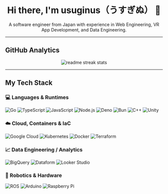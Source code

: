 <div align="center">
  <h1>Hi there, I'm usuginus（うすぎぬ） 👋</h1>
  <p>A software engineer from Japan with experience in Web Engineering, VR App Development, and Data Engineering.</p>
</div>

---

## **GitHub Analytics**

<div align="center">
  <img src="https://github-readme-streak-stats.herokuapp.com/?user=usuginus&theme=transparent&border_radius=10&starting_year=2020&card_width=600" alt="readme streak stats" />
</div>

---

## **My Tech Stack**

<div align="left">

  <h3>💻 Languages &amp; Runtimes</h3>
  <p>
    <img src="https://img.shields.io/badge/Go-00ADD8?style=for-the-badge&logo=go&logoColor=white" alt="Go"/>
    <img src="https://img.shields.io/badge/TypeScript-3178C6?style=for-the-badge&logo=typescript&logoColor=white" alt="TypeScript"/>
    <img src="https://img.shields.io/badge/JavaScript-F7DF1E?style=for-the-badge&logo=javascript&logoColor=black" alt="JavaScript"/>
    <img src="https://img.shields.io/badge/Node.js-339933?style=for-the-badge&logo=nodedotjs&logoColor=white" alt="Node.js"/>
    <img src="https://img.shields.io/badge/Deno-000000?style=for-the-badge&logo=deno&logoColor=white" alt="Deno"/>
    <img src="https://img.shields.io/badge/Bun-000000?style=for-the-badge&logo=bun&logoColor=white" alt="Bun"/>
    <img src="https://img.shields.io/badge/C++-00599C?style=for-the-badge&logo=cplusplus&logoColor=white" alt="C++"/>
    <img src="https://img.shields.io/badge/Unity-000000?style=for-the-badge&logo=unity&logoColor=white" alt="Unity"/>
  </p>

  <h3>☁️ Cloud, Containers &amp; IaC</h3>
  <p>
    <img src="https://img.shields.io/badge/Google_Cloud-4285F4?style=for-the-badge&logo=googlecloud&logoColor=white" alt="Google Cloud"/>
    <img src="https://img.shields.io/badge/Kubernetes-326CE5?style=for-the-badge&logo=kubernetes&logoColor=white" alt="Kubernetes"/>
    <img src="https://img.shields.io/badge/Docker-2496ED?style=for-the-badge&logo=docker&logoColor=white" alt="Docker"/>
    <img src="https://img.shields.io/badge/Terraform-7B42BC?style=for-the-badge&logo=terraform&logoColor=white" alt="Terraform"/>
  </p>

  <h3>📈 Data Engineering / Analytics</h3>
  <p>
    <img src="https://img.shields.io/badge/BigQuery-4285F4?style=for-the-badge&logo=googlebigquery&logoColor=white" alt="BigQuery"/>
    <img src="https://img.shields.io/badge/Dataform-4285F4?style=for-the-badge&logo=googlecloud&logoColor=white" alt="Dataform"/>
    <img src="https://img.shields.io/badge/Looker_Studio-4285F4?style=for-the-badge&logo=looker&logoColor=white" alt="Looker Studio"/>
  </p>

  <h3>🤖 Robotics &amp; Hardware</h3>
  <p>
    <img src="https://img.shields.io/badge/ROS-22314E?style=for-the-badge&logo=ros&logoColor=white" alt="ROS"/>
    <img src="https://img.shields.io/badge/Arduino-00979D?style=for-the-badge&logo=arduino&logoColor=white" alt="Arduino"/>
    <img src="https://img.shields.io/badge/Raspberry_Pi-A22846?style=for-the-badge&logo=raspberrypi&logoColor=white" alt="Raspberry Pi"/>
  </p>

</div>
